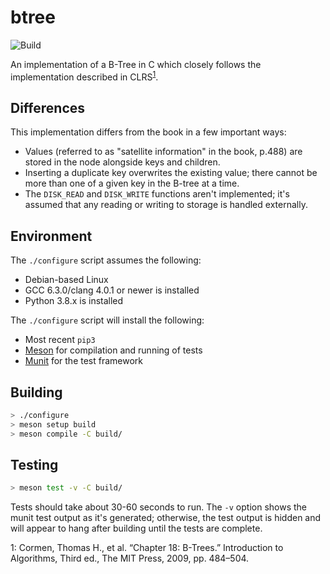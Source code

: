 # btree

![Build](https://github.com/dbargatz/btree/workflows/Build/badge.svg)

An implementation of a B-Tree in C which closely follows the implementation
described in CLRS<sup>[1](#clrs)</sup>.

## Differences

This implementation differs from the book in a few important ways:

* Values (referred to as "satellite information" in the book, p.488) are stored
in the node alongside keys and children.
* Inserting a duplicate key overwrites the existing value; there cannot be more
than one of a given key in the B-tree at a time.
* The `DISK_READ` and `DISK_WRITE` functions aren't implemented; it's assumed
that any reading or writing to storage is handled externally.

## Environment

The `./configure` script assumes the following:

* Debian-based Linux
* GCC 6.3.0/clang 4.0.1 or newer is installed
* Python 3.8.x is installed

The `./configure` script will install the following:

* Most recent `pip3`
* [Meson](https://mesonbuild.com/index.html) for compilation and running of
tests
* [Munit](https://nemequ.github.io/munit/#about) for the test framework

## Building

```bash
> ./configure
> meson setup build
> meson compile -C build/
```

## Testing

```bash
> meson test -v -C build/
```

Tests should take about 30-60 seconds to run. The `-v` option shows the munit
test output as it's generated; otherwise, the test output is hidden and will
appear to hang after building until the tests are complete.

<a name="clrs">1</a>: Cormen, Thomas H., et al. “Chapter 18: B-Trees.”
Introduction to Algorithms, Third ed., The MIT Press, 2009, pp. 484–504.
